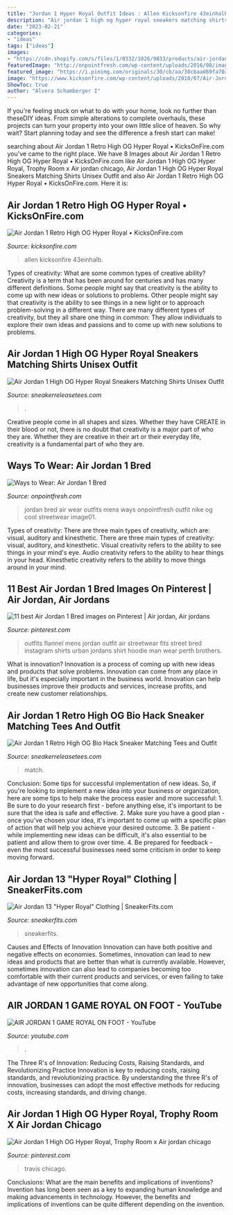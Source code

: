 ```yaml
---
title: "Jordan 1 Hyper Royal Outfit Ideas : Allen Kicksonfire 43einhalb"
description: "Air jordan 1 high og hyper royal sneakers matching shirts unisex outfit"
date: "2023-02-21"
categories:
- "ideas"
tags: ["ideas"]
images:
- "https://cdn.shopify.com/s/files/1/0332/1026/9833/products/air-jordan-1-retro-high-og-tokyo-bio-hack-sneaker-match-tee-young-money-navy-shirt_1200x1200.jpg?v=1599354501"
featuredImage: "http://onpointfresh.com/wp-content/uploads/2016/08/image01-6.jpg"
featured_image: "https://i.pinimg.com/originals/30/cb/aa/30cbaad69fa70a61179de202f28fc77f.jpg"
image: "https://www.kicksonfire.com/wp-content/uploads/2018/07/Air-Jordan-1-Retro-High-OG-He-Got-Game-Hyper-Royal-2.png?x29602"
ShowToc: true
author: "Alvera Schamberger I"
---
```



If you're feeling stuck on what to do with your home, look no further than theseDIY ideas. From simple alterations to complete overhauls, these projects can turn your property into your own little slice of heaven. So why wait? Start planning today and see the difference a fresh start can make!

	

		
searching about Air Jordan 1 Retro High OG Hyper Royal • KicksOnFire.com you've came to the right place. We have 8 Images about Air Jordan 1 Retro High OG Hyper Royal • KicksOnFire.com like Air Jordan 1 High OG Hyper Royal, Trophy Room x Air jordan chicago, Air Jordan 1 High OG Hyper Royal Sneakers Matching Shirts Unisex Outfit and also Air Jordan 1 Retro High OG Hyper Royal • KicksOnFire.com. Here it is:
		
    
## Air Jordan 1 Retro High OG Hyper Royal • KicksOnFire.com

<img loading=lazy src="https://www.kicksonfire.com/wp-content/uploads/2018/07/Air-Jordan-1-Retro-High-OG-He-Got-Game-Hyper-Royal-2.png?x29602" onerror="this.onerror=null;this.src='https://tse4.mm.bing.net/th?id=OIP.Byy-gR1b9kuIMWgEaKD7lwHaEz&amp;pid=15.1';" alt="Air Jordan 1 Retro High OG Hyper Royal • KicksOnFire.com">

_Source: kicksonfire.com_

>allen kicksonfire 43einhalb. 

	

Types of creativity: What are some common types of creative ability?
Creativity is a term that has been around for centuries and has many different definitions. Some people might say that creativity is the ability to come up with new ideas or solutions to problems. Other people might say that creativity is the ability to see things in a new light or to approach problem-solving in a different way. There are many different types of creativity, but they all share one thing in common: They allow individuals to explore their own ideas and passions and to come up with new solutions to problems.

    
## Air Jordan 1 High OG Hyper Royal Sneakers Matching Shirts Unisex Outfit

<img loading=lazy src="http://cdn.shopify.com/s/files/1/0332/1026/9833/collections/jordan-1-hyper-royal-sneaker-match-tee-collection_1200x1200.jpg?v=1617837629" onerror="this.onerror=null;this.src='https://tse3.mm.bing.net/th?id=OIP.Ajez8-M8nkkdv5TbaGy1ZQHaEG&amp;pid=15.1';" alt="Air Jordan 1 High OG Hyper Royal Sneakers Matching Shirts Unisex Outfit">

_Source: sneakerreleasetees.com_

>. 

	

Creative people come in all shapes and sizes. Whether they have CREATE in their blood or not, there is no doubt that creativity is a major part of who they are. Whether they are creative in their art or their everyday life, creativity is a fundamental part of who they are.

    
## Ways To Wear: Air Jordan 1 Bred

<img loading=lazy src="http://onpointfresh.com/wp-content/uploads/2016/08/image01-6.jpg" onerror="this.onerror=null;this.src='https://tse2.mm.bing.net/th?id=OIP.eYdyNr7MrZeR_gGw0KdYhwHaHa&amp;pid=15.1';" alt="Ways to Wear: Air Jordan 1 Bred">

_Source: onpointfresh.com_

>jordan bred air wear outfits mens ways onpointfresh outfit nike og cool streetwear image01. 

	

Types of creativity: There are three main types of creativity, which are: visual, auditory and kinesthetic.
There are three main types of creativity: visual, auditory, and kinesthetic. Visual creativity refers to the ability to see things in your mind's eye. Audio creativity refers to the ability to hear things in your head. Kinesthetic creativity refers to the ability to move things around in your mind.

    
## 11 Best Air Jordan 1 Bred Images On Pinterest | Air Jordan, Air Jordans

<img loading=lazy src="https://i.pinimg.com/736x/57/84/5b/57845b5721b6e36e15098d6abe7886a4--flannel-shirts-flannels.jpg" onerror="this.onerror=null;this.src='https://tse2.mm.bing.net/th?id=OIP.DfACNP6n8pkr70Y0H0oYYgHaJP&amp;pid=15.1';" alt="11 best Air Jordan 1 Bred images on Pinterest | Air jordan, Air jordans">

_Source: pinterest.com_

>outfits flannel mens jordan outfit air streetwear fits street bred instagram shirts urban jordans shirt hoodie man wear perth brothers. 

	

What is innovation?
Innovation is a process of coming up with new ideas and products that solve problems. Innovation can come from any place in life, but it's especially important in the business world. Innovation can help businesses improve their products and services, increase profits, and create new customer relationships.

    
## Air Jordan 1 Retro High OG Bio Hack Sneaker Matching Tees And Outfit

<img loading=lazy src="https://cdn.shopify.com/s/files/1/0332/1026/9833/products/air-jordan-1-retro-high-og-tokyo-bio-hack-sneaker-match-tee-young-money-navy-shirt_1200x1200.jpg?v=1599354501" onerror="this.onerror=null;this.src='https://tse4.mm.bing.net/th?id=OIP._82Ifuj7Q4Vivh4FimvNXgHaHa&amp;pid=15.1';" alt="Air Jordan 1 Retro High OG Bio Hack Sneaker Matching Tees and Outfit">

_Source: sneakerreleasetees.com_

>match. 

	

Conclusion: Some tips for successful implementation of new ideas.
So, if you're looking to implement a new idea into your business or organization, here are some tips to help make the process easier and more successful: 1. Be sure to do your research first - before anything else, it's important to be sure that the idea is safe and effective. 2. Make sure you have a good plan - once you've chosen your idea, it's important to come up with a specific plan of action that will help you achieve your desired outcome. 3. Be patient - while implementing new ideas can be difficult, it's also essential to be patient and allow them to grow over time. 4. Be prepared for feedback - even the most successful businesses need some criticism in order to keep moving forward. 
    
## Air Jordan 13 &quot;Hyper Royal&quot; Clothing | SneakerFits.com

<img loading=lazy src="https://sneakerfits.com/wp-content/uploads/2020/12/air-jordan-13-hyper-royal-clothing-outfits-1024x576.jpg" onerror="this.onerror=null;this.src='https://tse4.mm.bing.net/th?id=OIP.rvOZk4ejZQ-6ajF3tym8agHaEK&amp;pid=15.1';" alt="Air Jordan 13 &quot;Hyper Royal&quot; Clothing | SneakerFits.com">

_Source: sneakerfits.com_

>sneakerfits. 

	

Causes and Effects of Innovation
Innovation can have both positive and negative effects on economies. Sometimes, innovation can lead to new ideas and products that are better than what is currently available. However, sometimes innovation can also lead to companies becoming too comfortable with their current products and services, or even failing to take advantage of new opportunities that come along.

    
## AIR JORDAN 1 GAME ROYAL ON FOOT - YouTube

<img loading=lazy src="https://i.ytimg.com/vi/ahf5ETUknTA/maxresdefault.jpg" onerror="this.onerror=null;this.src='https://tse4.mm.bing.net/th?id=OIP.KxgsBr1SjirNaurRd-NKQAHaEK&amp;pid=15.1';" alt="AIR JORDAN 1 GAME ROYAL ON FOOT - YouTube">

_Source: youtube.com_

>. 

	

The Three R's of Innovation: Reducing Costs, Raising Standards, and Revolutionizing Practice
Innovation is key to reducing costs, raising standards, and revolutionizing practice. By understanding the three R's of innovation, businesses can adopt the most effective methods for reducing costs, increasing standards, and driving change.

    
## Air Jordan 1 High OG Hyper Royal, Trophy Room X Air Jordan Chicago

<img loading=lazy src="https://i.pinimg.com/originals/30/cb/aa/30cbaad69fa70a61179de202f28fc77f.jpg" onerror="this.onerror=null;this.src='https://tse4.mm.bing.net/th?id=OIP.Nr02K4TU2pCQp_TxfAhcYwHaJQ&amp;pid=15.1';" alt="Air Jordan 1 High OG Hyper Royal, Trophy Room x Air jordan chicago">

_Source: pinterest.com_

>travis chicago. 

	

Conclusions: What are the main benefits and implications of inventions?
Invention has long been seen as a key to expanding human knowledge and making advancements in technology. However, the benefits and implications of inventions can be quite different depending on the invention.


